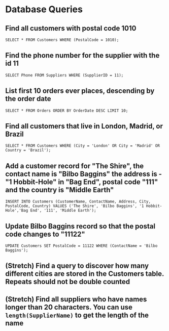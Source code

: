 # Database Queries

## Find all customers with postal code 1010

    SELECT * FROM Customers WHERE (PostalCode = 1010);

## Find the phone number for the supplier with the id 11

    SELECT Phone FROM Suppliers WHERE (SupplierID = 11);

## List first 10 orders ever places, descending by the order date

    SELECT * FROM Orders ORDER BY OrderDate DESC LIMIT 10;

## Find all customers that live in London, Madrid, or Brazil

    SELECT * FROM Customers WHERE (City = 'London' OR City = 'Madrid' OR Country = 'Brazil');

## Add a customer record for "The Shire", the contact name is "Bilbo Baggins" the address is -"1 Hobbit-Hole" in "Bag End", postal code "111" and the country is "Middle Earth"

    INSERT INTO Customers (CustomerName, ContactName, Address, City, PostalCode, Country) VALUES ('The Shire', 'Bilbo Baggins', '1 Hobbit-Hole','Bag End', '111', 'Middle Earth');

## Update Bilbo Baggins record so that the postal code changes to "11122"

    UPDATE Customers SET PostalCode = 11122 WHERE (ContactName = 'Bilbo Baggins');

## (Stretch) Find a query to discover how many different cities are stored in the Customers table. Repeats should not be double counted

## (Stretch) Find all suppliers who have names longer than 20 characters. You can use `length(SupplierName)` to get the length of the name
